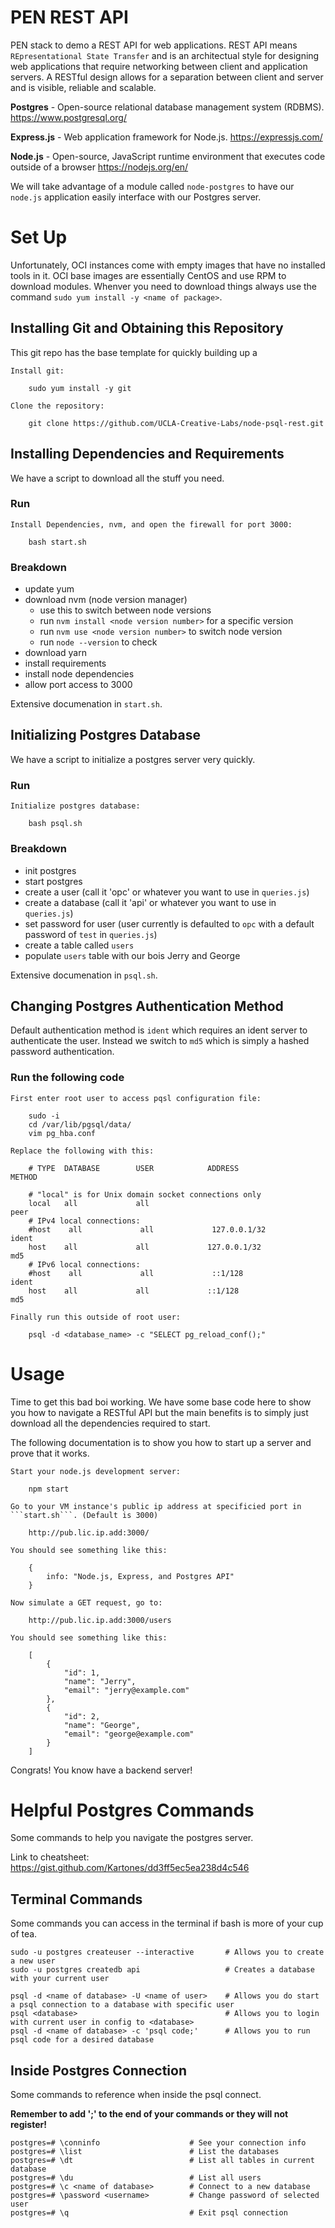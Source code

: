 # PEN REST API

PEN stack to demo a REST API for web applications. REST API means ```REpresentational State Transfer``` and is an architectual style for designing web applications that require networking between client and application servers. A RESTful design allows for a separation between client and server and is visible, reliable and scalable. 

**Postgres**    -   Open-source relational database management system (RDBMS). https://www.postgresql.org/

**Express.js**  -   Web application framework for Node.js. https://expressjs.com/

**Node.js**     -   Open-source, JavaScript runtime environment that executes code outside of a browser https://nodejs.org/en/

We will take advantage of a module called ```node-postgres``` to have our ```node.js``` application easily interface with our Postgres server.

# Set Up

Unfortunately, OCI instances come with empty images that have no installed tools in it. OCI base images are essentially CentOS and use RPM to download modules. Whenver you need to download things always use the command ```sudo yum install -y <name of package>```.

## Installing Git and Obtaining this Repository

This git repo has the base template for quickly building up a 

```
Install git:

    sudo yum install -y git

Clone the repository:

    git clone https://github.com/UCLA-Creative-Labs/node-psql-rest.git

```

## Installing Dependencies and Requirements

We have a script to download all the stuff you need.

### Run

```
Install Dependencies, nvm, and open the firewall for port 3000:

    bash start.sh
```

### Breakdown

- update yum
- download nvm (node version manager)
    - use this to switch between node versions
    - run ```nvm install <node version number>``` for a specific version
    - run ```nvm use <node version number>``` to switch node version
    - run ```node --version``` to check
- download yarn
- install requirements 
- install node dependencies
- allow port access to 3000

Extensive documenation in ```start.sh```.

## Initializing Postgres Database 

We have a script to initialize a postgres server very quickly.

### Run

```
Initialize postgres database:

    bash psql.sh
```

### Breakdown

- init postgres
- start postgres
- create a user (call it 'opc' or whatever you want to use in ```queries.js```)
- create a database (call it 'api' or whatever you want to use in ```queries.js```)
- set password for user (user currently is defaulted to ```opc``` with a default password of ```test``` in ```queries.js```)
- create a table called ```users``` 
- populate ```users``` table with our bois Jerry and George

Extensive documenation in ```psql.sh```.

## Changing Postgres Authentication Method

Default authentication method is ```ident``` which requires an ident server to authenticate the user. Instead we switch to ```md5``` which is simply a hashed password authentication.

### Run the following code

```
First enter root user to access pqsl configuration file:

    sudo -i
    cd /var/lib/pgsql/data/
    vim pg_hba.conf

Replace the following with this:

    # TYPE  DATABASE        USER            ADDRESS                 METHOD

    # "local" is for Unix domain socket connections only
    local   all             all                                     peer
    # IPv4 local connections:
    #host    all             all             127.0.0.1/32            ident
    host    all             all             127.0.0.1/32            md5
    # IPv6 local connections:
    #host    all             all             ::1/128                 ident
    host    all             all             ::1/128                 md5

Finally run this outside of root user:

    psql -d <database_name> -c "SELECT pg_reload_conf();"
```
# Usage

Time to get this bad boi working. We have some base code here to show you how to navigate a RESTful API but the main benefits is to simply just download all the dependencies required to start.

The following documentation is to show you how to start up a server and prove that it works.

```
Start your node.js development server:

    npm start

Go to your VM instance's public ip address at specificied port in ```start.sh```. (Default is 3000)

    http://pub.lic.ip.add:3000/

You should see something like this:

    {
        info: "Node.js, Express, and Postgres API"
    }
```
```
Now simulate a GET request, go to:

    http://pub.lic.ip.add:3000/users

You should see something like this:

    [
        {
            "id": 1,
            "name": "Jerry",
            "email": "jerry@example.com"
        },
        {
            "id": 2,
            "name": "George",
            "email": "george@example.com"
        }
    ]
```
Congrats! You know have a backend server!

# Helpful Postgres Commands

Some commands to help you navigate the postgres server.

Link to cheatsheet: https://gist.github.com/Kartones/dd3ff5ec5ea238d4c546

## Terminal Commands
Some commands you can access in the terminal if bash is more of your cup of tea.

```
sudo -u postgres createuser --interactive       # Allows you to create a new user
sudo -u postgres createdb api                   # Creates a database with your current user

psql -d <name of database> -U <name of user>    # Allows you do start a psql connection to a database with specific user
psql <database>                                 # Allows you to login with current user in config to <database>
psql -d <name of database> -c 'psql code;'      # Allows you to run psql code for a desired database
```

## Inside Postgres Connection
Some commands to reference when inside the psql connect.

**Remember to add ';' to the end of your commands or they will not register!**

```
postgres=# \conninfo                    # See your connection info
postgres=# \list                        # List the databases
postgres=# \dt                          # List all tables in current database
postgres=# \du                          # List all users
postgres=# \c <name of database>        # Connect to a new database
postgres=# \password <username>         # Change password of selected user
postgres=# \q                           # Exit psql connection
```
